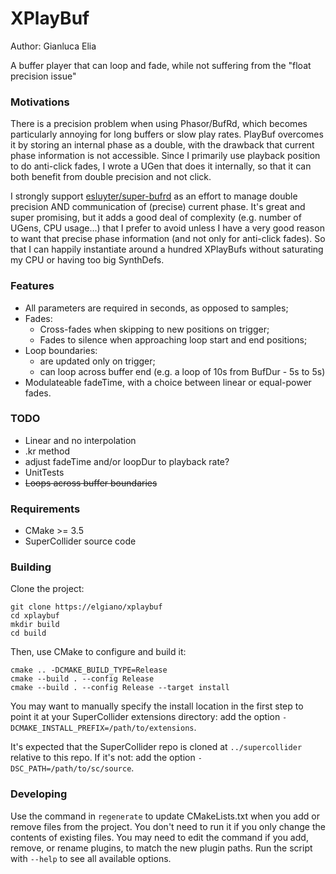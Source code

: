 # XPlayBuf

Author: Gianluca Elia

A buffer player that can loop and fade, while not suffering from the "float precision issue"

### Motivations
There is a precision problem when using Phasor/BufRd, which becomes particularly annoying for long buffers or slow play rates.
PlayBuf overcomes it by storing an internal phase as a double, with the drawback that current phase information is not accessible. Since I primarily use playback position to do anti-click fades, I wrote a UGen that does it internally, so that it can both benefit from double precision and not click.

I strongly support [esluyter/super-bufrd](https://github.com/esluyter/super-bufrd) as an effort to manage double precision AND communication of (precise) current phase. It's great and super promising, but it adds a good deal of complexity (e.g. number of UGens, CPU usage...) that I prefer to avoid unless I have a very good reason to want that precise phase information (and not only for anti-click fades). So that I can happily instantiate around a hundred XPlayBufs without saturating my CPU or having too big SynthDefs.

### Features

- All parameters are required in seconds, as opposed to samples;
- Fades:
  - Cross-fades when skipping to new positions on trigger;
  - Fades to silence when approaching loop start and end positions;
- Loop boundaries:
  - are updated only on trigger;
  - can loop across buffer end (e.g. a loop of 10s from BufDur - 5s to 5s)
- Modulateable fadeTime, with a choice between linear or equal-power fades.

### TODO
- Linear and no interpolation
- .kr method
- adjust fadeTime and/or loopDur to playback rate?
- UnitTests
- ~~Loops across buffer boundaries~~

### Requirements

- CMake >= 3.5
- SuperCollider source code

### Building

Clone the project:

    git clone https://elgiano/xplaybuf
    cd xplaybuf
    mkdir build
    cd build

Then, use CMake to configure and build it:

    cmake .. -DCMAKE_BUILD_TYPE=Release
    cmake --build . --config Release
    cmake --build . --config Release --target install

You may want to manually specify the install location in the first step to point it at your
SuperCollider extensions directory: add the option `-DCMAKE_INSTALL_PREFIX=/path/to/extensions`.

It's expected that the SuperCollider repo is cloned at `../supercollider` relative to this repo. If
it's not: add the option `-DSC_PATH=/path/to/sc/source`.

### Developing

Use the command in `regenerate` to update CMakeLists.txt when you add or remove files from the
project. You don't need to run it if you only change the contents of existing files. You may need to
edit the command if you add, remove, or rename plugins, to match the new plugin paths. Run the
script with `--help` to see all available options.

